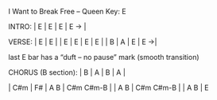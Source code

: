 I Want to Break Free – Queen
Key: E

INTRO:
| E | E | E | E → |

VERSE:
| E | E |
| E | E | E | E |
| B | A | E | E →|

last E bar has a “duft – no pause” mark (smooth transition)

CHORUS (B section):
| B | A | B | A |

| C#m | F# | A  B | C#m   C#m-B |
| A  B | C#m   C#m-B |
| A  B | E
